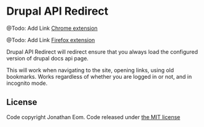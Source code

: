 # Drupal API Redirect

@Todo: Add Link
[Chrome extension](/)

@Todo: Add Link
[Firefox extension](/)

Drupal API Redirect will redirect ensure that you always load the configured version of drupal docs api page.

This will work when navigating to the site, opening links, using old bookmarks. Works regardless of whether you are logged in or not, and in incognito mode.

## License

Code copyright Jonathan Eom. Code released under [the MIT license](LICENSE.txt)